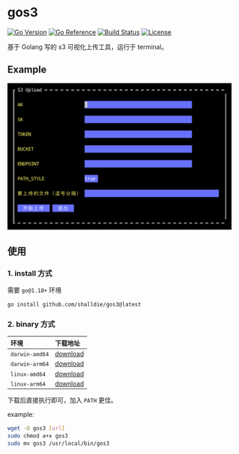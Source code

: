 # gos3

[![Go Version](https://img.shields.io/github/go-mod/go-version/shalldie/gos3?label=go&logo=go&style=flat-square)](https://github.com/shalldie/gos3)
[![Go Reference](https://pkg.go.dev/badge/github.com/shalldie/gos3.svg)](https://pkg.go.dev/github.com/shalldie/gos3)
[![Build Status](https://img.shields.io/github/workflow/status/shalldie/gos3/ci?label=build&logo=github&style=flat-square)](https://github.com/shalldie/gos3/actions)
[![License](https://img.shields.io/github/license/shalldie/gos3?logo=github&style=flat-square)](https://github.com/shalldie/gos3)

基于 Golang 写的 s3 可视化上传工具，运行于 terminal。

## Example

<img src="./cover.png" width="700">

## 使用

### 1. install 方式

需要 `go@1.18+` 环境

```bash
go install github.com/shalldie/gos3@latest
```

### 2. binary 方式

| 环境           | 下载地址                                                                                |
| :------------- | :-------------------------------------------------------------------------------------- |
| `darwin-amd64` | [download](https://github.com/shalldie/gos3/releases/download/latest/gos3.darwin-amd64) |
| `darwin-arm64` | [download](https://github.com/shalldie/gos3/releases/download/latest/gos3.darwin-arm64) |
| `linux-amd64`  | [download](https://github.com/shalldie/gos3/releases/download/latest/gos3.linux-amd64)  |
| `linux-arm64`  | [download](https://github.com/shalldie/gos3/releases/download/latest/gos3.linux-arm64)  |

下载后直接执行即可，加入 `PATH` 更佳。

example:

```bash
wget -O gos3 [url]
sudo chmod a+x gos3
sudo mv gos3 /usr/local/bin/gos3
```
